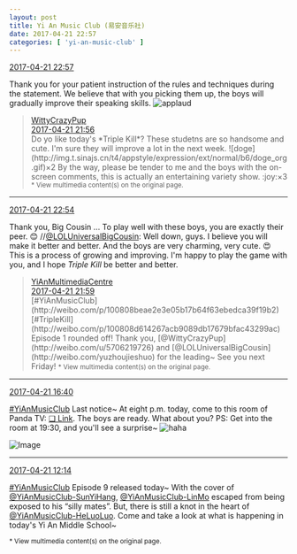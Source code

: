 ```yaml
---
layout: post
title: Yi An Music Club (易安音乐社)
date: 2017-04-21 22:57
categories: [ 'yi-an-music-club' ]
---
```


<div class="weibo-info">
  <a href="http://weibo.com/6094546964/EFq9pr9kD">2017-04-21 22:57</a>
</div>

Thank you for your patient instruction of the rules and techniques during the statement. We believe that with you picking them up, the boys will gradually improve their speaking skills. ![applaud](http://img.t.sinajs.cn/t4/appstyle/expression/ext/normal/36/gza_org.gif)

<!-- more -->

> <div class="weibo-post-name">
>   <a href="http://weibo.com/u/5706219726">WittyCrazyPup</a>
> </div>
> <div class="weibo-info">
>   <a href="http://weibo.com/5706219726/EFzOKbdVW">2017-04-21 21:56</a>
> </div>
> Do yo like today's *Triple Kill*? These studetns are so handsome and cute. I'm sure they will improve a lot in the next week. ![doge](http://img.t.sinajs.cn/t4/appstyle/expression/ext/normal/b6/doge_org.gif)×2 By the way, please be tender to me and the boys with the on-screen comments, this is actually an entertaining variety show. :joy:×3  
> <small>* View multimedia content(s) on the original page.</small>

---

<div class="weibo-info">
  <a href="http://weibo.com/6094546964/EFq9pr9kD">2017-04-21 22:54</a>
</div>

Thank you, Big Cousin … To play well with these boys, you are exactly their peer. :blush: //[@LOLUniversalBigCousin](http://weibo.com/yuzhoujieshuo): Well down, guys. I believe you will make it better and better. And the boys are very charming, very cute. :heart_eyes: This is a process of growing and improving. I'm happy to play the game with you, and I hope *Triple Kill* be better and better.

> <div class="weibo-post-name">
>   <a href="http://weibo.com/u/6196825252">YiAnMultimediaCentre</a>
> </div>
> <div class="weibo-info">
>   <a href="http://weibo.com/6196825252/EFzQ2gZzK">2017-04-21 21:59</a>
> </div>
> [#YiAnMusicClub](http://weibo.com/p/100808beae2e3e05b17b64f63ebedca39f19b2) [#TripleKill](http://weibo.com/p/100808d614267acb9089db17679bfac43299ac) Episode 1 rounded off! Thank you, [@WittyCrazyPup](http://weibo.com/u/5706219726) and [@LOLUniversalBigCousin](http://weibo.com/yuzhoujieshuo) for the leading~ See you next Friday!  
> <small>* View multimedia content(s) on the original page.</small>

---

<div class="weibo-info">
  <a href="http://weibo.com/6094546964/EFq9pr9kD">2017-04-21 16:40</a>
</div>

[#YiAnMusicClub](http://weibo.com/p/100808beae2e3e05b17b64f63ebedca39f19b2) Last notice~ At eight p.m. today, come to this room of Panda TV: [❏ Link](http://www.panda.tv/hd/triplekill20170421.html). The boys are ready. What about you? PS: Get into the room at 19:30, and you'll see a surprise~ ![haha](http://img.t.sinajs.cn/t4/appstyle/expression/ext/normal/6a/laugh.gif)

![Image](http://wx3.sinaimg.cn/mw690/006Es64Agy1feue32jwlej31kw1yxkjt.jpg)

---

<div class="weibo-info">
  <a href="http://weibo.com/6094546964/EFq9pr9kD">2017-04-21 12:14</a>
</div>

[#YiAnMusicClub](http://weibo.com/p/100808beae2e3e05b17b64f63ebedca39f19b2) Episode 9 released today~ With the cover of [@YiAnMusicClub-SunYiHang](http://weibo.com/u/6108316220), [@YiAnMusicClub-LinMo](http://weibo.com/u/6108312042) escaped from being exposed to his “silly mates”. But, there is still a knot in the heart of [@YiAnMusicClub-HeLuoLuo](http://weibo.com/u/6117570574). Come and take a look at what is happening in today's Yi An Middle School~

<small>* View multimedia content(s) on the original page.</small>
